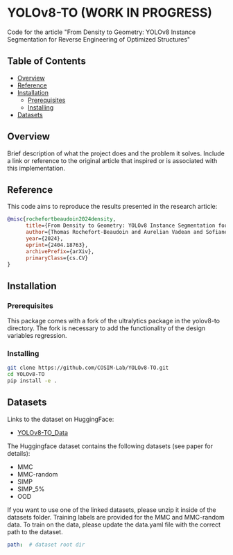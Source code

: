 # YOLOv8-TO (WORK IN PROGRESS)
Code for the article "From Density to Geometry: YOLOv8 Instance Segmentation for Reverse Engineering of Optimized Structures"

## Table of Contents
- [Overview](#overview)
- [Reference](#reference)
- [Installation](#installation)
  - [Prerequisites](#prerequisites)
  - [Installing](#installing)
- [Datasets](#datasets)

## Overview
Brief description of what the project does and the problem it solves. Include a link or reference to the original article that inspired or is associated with this implementation.

##  Reference
This code aims to reproduce the results presented in the research article:

```bibtex
@misc{rochefortbeaudoin2024density,
      title={From Density to Geometry: YOLOv8 Instance Segmentation for Reverse Engineering of Optimized Structures}, 
      author={Thomas Rochefort-Beaudoin and Aurelian Vadean and Sofiane Achiche and Niels Aage},
      year={2024},
      eprint={2404.18763},
      archivePrefix={arXiv},
      primaryClass={cs.CV}
}
```
## Installation

### Prerequisites
This package comes with a fork of the ultralytics package in the yolov8-to directory. The fork is necessary to add the functionality of the design variables regression.

### Installing

```bash
git clone https://github.com/COSIM-Lab/YOLOv8-TO.git
cd YOLOv8-TO
pip install -e .
```
## Datasets
Links to the dataset on HuggingFace:
- [YOLOv8-TO_Data](https://huggingface.co/datasets/tomrb/yolov8to_data)

The Huggingface dataset contains the following datasets (see paper for details):
- MMC
- MMC-random
- SIMP
- SIMP_5%
- OOD


If you want to use one of the linked datasets, please unzip it inside of the datasets folder. Training labels are provided for the MMC and MMC-random data. To train on the data, please update the data.yaml file with the correct path to the dataset.
```yaml
path:  # dataset root dir
```

